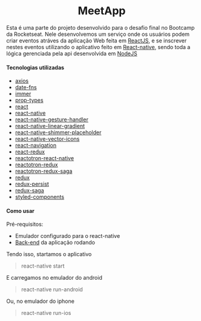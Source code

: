 <h1 align="center">
  <br>

  <br>
  MeetApp
  <br>
</h1>

Esta é uma parte do projeto desenvolvido para o desafio final no Bootcamp da Rocketseat. Nele desenvolvemos um serviço onde os usuários podem criar eventos atráves da aplicação Web feita em [ReactJS](https://github.com/rodrigodasilva/meetapp-front-web), e se inscrever nestes eventos utilizando o aplicativo feito em [React-native](https://github.com/rodrigodasilva/meetapp-mobile), sendo toda a lógica gerenciada pela api desenvolvida em [NodeJS](https://github.com/rodrigodasilva/backend-meetapp)

#### Tecnologias utilizadas

- [axios](https://github.com/axios/axios)
- [date-fns](https://github.com/date-fns/date-fns)
- [immer](https://github.com/immerjs/immer)
- [prop-types](https://github.com/facebook/prop-types)
- [react](https://github.com/facebook/react)
- [react-native](https://github.com/facebook/react-native)
- [react-native-gesture-handler](https://github.com/kmagiera/react-native-gesture-handler)
- [react-native-linear-gradient](https://github.com/react-native-community/react-native-linear-gradient)
- [react-native-shimmer-placeholder](https://github.com/tomzaku/react-native-shimmer-placeholder)
- [react-native-vector-icons](https://github.com/oblador/react-native-vector-icons)
- [react-navigation](https://github.com/react-navigation/react-navigation)
- [react-redux](https://github.com/reduxjs/react-redux)
- [reactotron-react-native](https://github.com/infinitered/reactotron-react-native)
- [reactotron-redux](https://github.com/infinitered/reactotron-redux)
- [reactotron-redux-saga](https://github.com/infinitered/reactotron-redux-saga)
- [redux](https://github.com/reduxjs/redux)
- [redux-persist](https://github.com/rt2zz/redux-persist)
- [redux-saga](https://github.com/redux-saga/redux-saga)
- [styled-components](https://github.com/styled-components/styled-components)

#### Como usar

Pré-requisitos:

- Emulador configurado para o react-native
- [Back-end](https://github.com/rodrigodasilva/backend-meetapp) da aplicação rodando

Tendo isso, startamos o aplicativo

> react-native start

E carregamos no emulador do android

> react-native run-android

Ou, no emulador do iphone

> react-native run-ios
